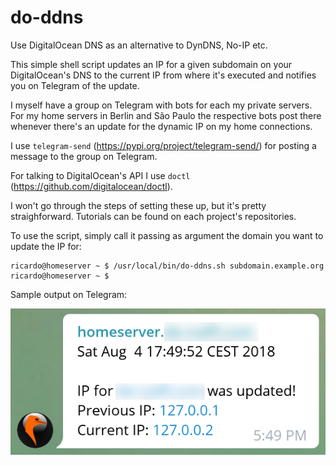# do-ddns
Use DigitalOcean DNS as an alternative to DynDNS, No-IP etc.

This simple shell script updates an IP for a given subdomain on your DigitalOcean's DNS to the current IP from where it's executed and notifies you on Telegram of the update.

I myself have a group on Telegram with bots for each my private servers. For my home servers in Berlin and São Paulo the respective bots post there whenever there's an update for the dynamic IP on my home connections.

I use `telegram-send` (https://pypi.org/project/telegram-send/) for posting a message to the group on Telegram.

For talking to DigitalOcean's API I use `doctl` (https://github.com/digitalocean/doctl).

I won't go through the steps of setting these up, but it's pretty straighforward. Tutorials can be found on each project's repositories.

To use the script, simply call it passing as argument the domain you want to update the IP for:

```
ricardo@homeserver ~ $ /usr/local/bin/do-ddns.sh subdomain.example.org
ricardo@homeserver ~ $
```

Sample output on Telegram:

![Alt](/do-ddns_sample.png "Sample output")
